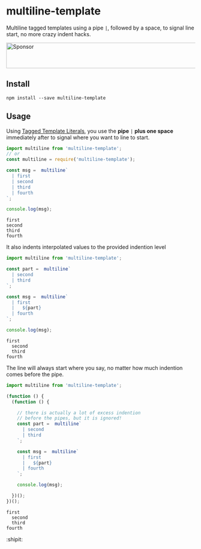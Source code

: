 # multiline-template

Multiline tagged templates using a pipe `|`, followed by a space, to signal line start, no more crazy indent hacks.

<a href="https://app.codesponsor.io/link/zs7vWiDv2F99bX6Ay7PJa5WE/jayphelps/multiline-template" rel="nofollow"><img src="https://app.codesponsor.io/embed/zs7vWiDv2F99bX6Ay7PJa5WE/jayphelps/multiline-template.svg" style="width: 888px; height: 68px;" alt="Sponsor" /></a>

## Install

```
npm install --save multiline-template
```

## Usage

Using [Tagged Template Literals](https://developer.mozilla.org/en-US/docs/Web/JavaScript/Reference/Template_literals#Tagged_template_literals), you use the **pipe** `|` **plus one space** immediately after to signal where you want to line to start.

```js
import multiline from 'multiline-template';
// or
const multiline = require('multiline-template');

const msg =  multiline`
  | first
  | second
  | third
  | fourth
`;

console.log(msg);
```

```
first
second
third
fourth
```

It also indents interpolated values to the provided indention level

```js
import multiline from 'multiline-template';

const part =  multiline`
  | second
  | third
`;

const msg =  multiline`
  | first
  |   ${part}
  | fourth
`;

console.log(msg);
```

```
first
  second
  third
fourth
```

The line will always start where you say, no matter how much indention comes before the pipe.

```js
import multiline from 'multiline-template';

(function () {
  (function () {

    // there is actually a lot of excess indention
    // before the pipes, but it is ignored!
    const part =  multiline`
      | second
      | third
    `;

    const msg =  multiline`
      | first
      |   ${part}
      | fourth
    `;

    console.log(msg);

  })();
})();
```

```
first
  second
  third
fourth
```

:shipit:
